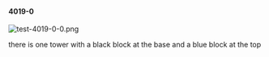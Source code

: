 #### 4019-0
![test-4019-0-0.png](https://github.com/lil-lab/nlvr/raw/master/nlvr/test/images/5/test-4019-0-0.png "test-4019-0-0.png")

there is one tower with a black block at the base and a blue block at the top